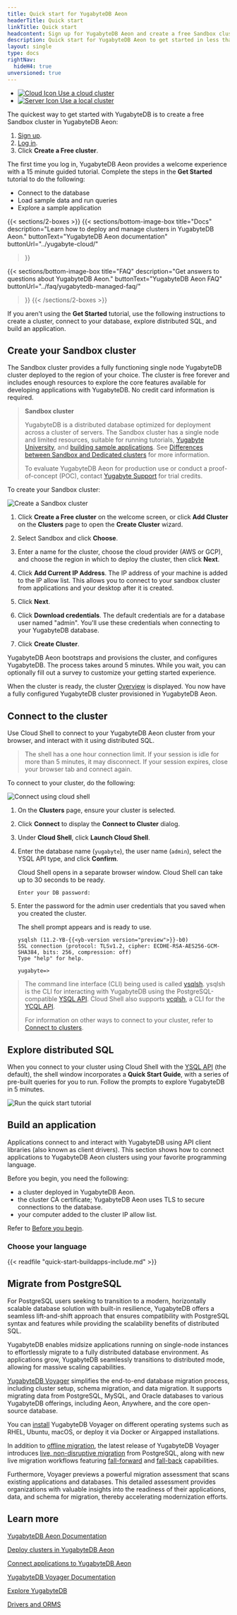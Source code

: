 ```yaml
---
title: Quick start for YugabyteDB Aeon
headerTitle: Quick start
linkTitle: Quick start
headcontent: Sign up for YugabyteDB Aeon and create a free Sandbox cluster
description: Quick start for YugabyteDB Aeon to get started in less than five minutes.
layout: single
type: docs
rightNav:
  hideH4: true
unversioned: true
---
```


<ul class="nav nav-tabs-alt nav-tabs-yb">
  <li class="active">
    <a href="../quick-start-yugabytedb-managed/" class="nav-link">
      <img src="/icons/cloud.svg" alt="Cloud Icon">
      Use a cloud cluster
    </a>
  </li>
  <li>
    <a href="../quick-start/" class="nav-link">
      <img src="/icons/database.svg" alt="Server Icon">
      Use a local cluster
    </a>
  </li>
</ul>

The quickest way to get started with YugabyteDB is to create a free Sandbox cluster in YugabyteDB Aeon:

1. [Sign up](https://cloud.yugabyte.com/signup?utm_medium=direct&utm_source=docs&utm_campaign=YBM_signup).
1. [Log in](https://cloud.yugabyte.com/login).
1. Click **Create a Free cluster**.

The first time you log in, YugabyteDB Aeon provides a welcome experience with a 15 minute guided tutorial. Complete the steps in the **Get Started** tutorial to do the following:

- Connect to the database
- Load sample data and run queries
- Explore a sample application

{{< sections/2-boxes >}}
  {{< sections/bottom-image-box
    title="Docs"
    description="Learn how to deploy and manage clusters in YugabyteDB Aeon."
    buttonText="YugabyteDB Aeon documentation"
    buttonUrl="../yugabyte-cloud/"
  >}}

  {{< sections/bottom-image-box
    title="FAQ"
    description="Get answers to questions about YugabyteDB Aeon."
    buttonText="YugabyteDB Aeon FAQ"
    buttonUrl="../faq/yugabytedb-managed-faq/"
  >}}
{{< /sections/2-boxes >}}

<!-- Following sections are duplicated in cloud-quickstart -->

If you aren't using the **Get Started** tutorial, use the following instructions to create a cluster, connect to your database, explore distributed SQL, and build an application.

## Create your Sandbox cluster

The Sandbox cluster provides a fully functioning single node YugabyteDB cluster deployed to the region of your choice. The cluster is free forever and includes enough resources to explore the core features available for developing applications with YugabyteDB. No credit card information is required.

>**Sandbox cluster**
>
>YugabyteDB is a distributed database optimized for deployment across a cluster of servers. The Sandbox cluster has a single node and limited resources, suitable for running tutorials, [Yugabyte University](https://university.yugabyte.com), and [building sample applications](/preview/tutorials/build-apps/). See [Differences between Sandbox and Dedicated clusters](/preview/faq/yugabytedb-managed-faq/#what-are-the-differences-between-sandbox-and-dedicated-clusters) for more information.
>
>To evaluate YugabyteDB Aeon for production use or conduct a proof-of-concept (POC), contact [Yugabyte Support](https://support.yugabyte.com/hc/en-us/requests/new?ticket_form_id=360003113431) for trial credits.

To create your Sandbox cluster:

![Create a Sandbox cluster](/images/yb-cloud/cloud-add-free-cluster.gif)

1. Click **Create a Free cluster** on the welcome screen, or click **Add Cluster** on the **Clusters** page to open the **Create Cluster** wizard.

1. Select Sandbox and click **Choose**.

1. Enter a name for the cluster, choose the cloud provider (AWS or GCP), and choose the region in which to deploy the cluster, then click **Next**.

1. Click **Add Current IP Address**. The IP address of your machine is added to the IP allow list. This allows you to connect to your sandbox cluster from applications and your desktop after it is created.

1. Click **Next**.

1. Click **Download credentials**. The default credentials are for a database user named "admin". You'll use these credentials when connecting to your YugabyteDB database.

1. Click **Create Cluster**.

YugabyteDB Aeon bootstraps and provisions the cluster, and configures YugabyteDB. The process takes around 5 minutes. While you wait, you can optionally fill out a survey to customize your getting started experience.

When the cluster is ready, the cluster [Overview](../yugabyte-cloud/cloud-monitor/overview/) is displayed. You now have a fully configured YugabyteDB cluster provisioned in YugabyteDB Aeon.

## Connect to the cluster

Use Cloud Shell to connect to your YugabyteDB Aeon cluster from your browser, and interact with it using distributed SQL.

>The shell has a one hour connection limit. If your session is idle for more than 5 minutes, it may disconnect. If your session expires, close your browser tab and connect again.

To connect to your cluster, do the following:

![Connect using cloud shell](/images/yb-cloud/cloud-connect-shell.gif)

1. On the **Clusters** page, ensure your cluster is selected.

1. Click **Connect** to display the **Connect to Cluster** dialog.

1. Under **Cloud Shell**, click **Launch Cloud Shell**.

1. Enter the database name (`yugabyte`), the user name (`admin`), select the YSQL API type, and click **Confirm**.

    Cloud Shell opens in a separate browser window. Cloud Shell can take up to 30 seconds to be ready.

    ```output
    Enter your DB password:
    ```

1. Enter the password for the admin user credentials that you saved when you created the cluster.

    The shell prompt appears and is ready to use.

    ```output
    ysqlsh (11.2-YB-{{<yb-version version="preview">}}-b0)
    SSL connection (protocol: TLSv1.2, cipher: ECDHE-RSA-AES256-GCM-SHA384, bits: 256, compression: off)
    Type "help" for help.

    yugabyte=>
    ```

> The command line interface (CLI) being used is called [ysqlsh](../yugabyte-clients/ysqlsh/). ysqlsh is the CLI for interacting with YugabyteDB using the PostgreSQL-compatible [YSQL API](../api/ysql/). Cloud Shell also supports [ycqlsh](../yugabyte-clients/ycqlsh/), a CLI for the [YCQL API](../api/ycql/).
>
> For information on other ways to connect to your cluster, refer to [Connect to clusters](../yugabyte-cloud/cloud-connect).

## Explore distributed SQL

When you connect to your cluster using Cloud Shell with the [YSQL API](../api/ysql/) (the default), the shell window incorporates a **Quick Start Guide**, with a series of pre-built queries for you to run. Follow the prompts to explore YugabyteDB in 5 minutes.

![Run the quick start tutorial](/images/yb-cloud/cloud-shell-tutorial.gif)

## Build an application

Applications connect to and interact with YugabyteDB using API client libraries (also known as client drivers). This section shows how to connect applications to YugabyteDB Aeon clusters using your favorite programming language.

Before you begin, you need the following:

- a cluster deployed in YugabyteDB Aeon.
- the cluster CA certificate; YugabyteDB Aeon uses TLS to secure connections to the database.
- your computer added to the cluster IP allow list.

Refer to [Before you begin](../tutorials/build-apps/cloud-add-ip/).

### Choose your language

{{< readfile "quick-start-buildapps-include.md" >}}

## Migrate from PostgreSQL

For PostgreSQL users seeking to transition to a modern, horizontally scalable database solution with built-in resilience, YugabyteDB offers a seamless lift-and-shift approach that ensures compatibility with PostgreSQL syntax and features while providing the scalability benefits of distributed SQL.

YugabyteDB enables midsize applications running on single-node instances to effortlessly migrate to a fully distributed database environment. As applications grow, YugabyteDB seamlessly transitions to distributed mode, allowing for massive scaling capabilities.

[YugabyteDB Voyager](../yugabyte-voyager/) simplifies the end-to-end database migration process, including cluster setup, schema migration, and data migration. It supports migrating data from PostgreSQL, MySQL, and Oracle databases to various YugabyteDB offerings, including Aeon, Anywhere, and the core open-source database.

You can [install](../yugabyte-voyager/install-yb-voyager/) YugabyteDB Voyager on different operating systems such as RHEL, Ubuntu, macOS, or deploy it via Docker or Airgapped installations.

In addition to [offline migration](../yugabyte-voyager/migrate/migrate-steps/), the latest release of YugabyteDB Voyager introduces [live, non-disruptive migration](../yugabyte-voyager/migrate/live-migrate/) from PostgreSQL, along with new live migration workflows featuring [fall-forward](../yugabyte-voyager/migrate/live-fall-forward/) and [fall-back](../yugabyte-voyager/migrate/live-fall-back/) capabilities.

Furthermore, Voyager previews a powerful migration assessment that scans existing applications and databases. This detailed assessment provides organizations with valuable insights into the readiness of their applications, data, and schema for migration, thereby accelerating modernization efforts.

## Learn more

[YugabyteDB Aeon Documentation](../yugabyte-cloud/)

[Deploy clusters in YugabyteDB Aeon](../yugabyte-cloud/cloud-basics/)

[Connect applications to YugabyteDB Aeon](../yugabyte-cloud/cloud-connect/connect-applications/)

[YugabyteDB Voyager Documentation](../yugabyte-voyager/)

[Explore YugabyteDB](../explore/)

[Drivers and ORMS](../drivers-orms/)
